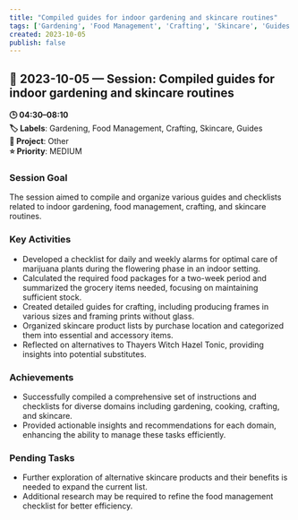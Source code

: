 ```yaml
---
title: "Compiled guides for indoor gardening and skincare routines"
tags: ['Gardening', 'Food Management', 'Crafting', 'Skincare', 'Guides']
created: 2023-10-05
publish: false
---
```


## 📅 2023-10-05 — Session: Compiled guides for indoor gardening and skincare routines

**🕒 04:30–08:10**  
**🏷️ Labels**: Gardening, Food Management, Crafting, Skincare, Guides  
**📂 Project**: Other  
**⭐ Priority**: MEDIUM  


### Session Goal
The session aimed to compile and organize various guides and checklists related to indoor gardening, food management, crafting, and skincare routines.

### Key Activities
- Developed a checklist for daily and weekly alarms for optimal care of marijuana plants during the flowering phase in an indoor setting.
- Calculated the required food packages for a two-week period and summarized the grocery items needed, focusing on maintaining sufficient stock.
- Created detailed guides for crafting, including producing frames in various sizes and framing prints without glass.
- Organized skincare product lists by purchase location and categorized them into essential and accessory items.
- Reflected on alternatives to Thayers Witch Hazel Tonic, providing insights into potential substitutes.

### Achievements
- Successfully compiled a comprehensive set of instructions and checklists for diverse domains including gardening, cooking, crafting, and skincare.
- Provided actionable insights and recommendations for each domain, enhancing the ability to manage these tasks efficiently.

### Pending Tasks
- Further exploration of alternative skincare products and their benefits is needed to expand the current list.
- Additional research may be required to refine the food management checklist for better efficiency.

